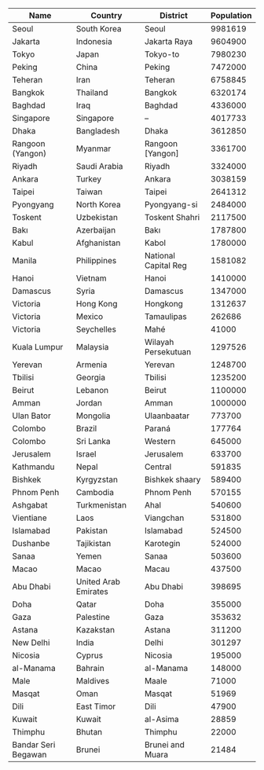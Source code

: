 | Name | Country | District | Population |
| --- | --- | --- | --- |
| Seoul | South Korea | Seoul | 9981619 |
| Jakarta | Indonesia | Jakarta Raya | 9604900 |
| Tokyo | Japan | Tokyo-to | 7980230 |
| Peking | China | Peking | 7472000 |
| Teheran | Iran | Teheran | 6758845 |
| Bangkok | Thailand | Bangkok | 6320174 |
| Baghdad | Iraq | Baghdad | 4336000 |
| Singapore | Singapore | – | 4017733 |
| Dhaka | Bangladesh | Dhaka | 3612850 |
| Rangoon (Yangon) | Myanmar | Rangoon [Yangon] | 3361700 |
| Riyadh | Saudi Arabia | Riyadh | 3324000 |
| Ankara | Turkey | Ankara | 3038159 |
| Taipei | Taiwan | Taipei | 2641312 |
| Pyongyang | North Korea | Pyongyang-si | 2484000 |
| Toskent | Uzbekistan | Toskent Shahri | 2117500 |
| Bakı | Azerbaijan | Bakı | 1787800 |
| Kabul | Afghanistan | Kabol | 1780000 |
| Manila | Philippines | National Capital Reg | 1581082 |
| Hanoi | Vietnam | Hanoi | 1410000 |
| Damascus | Syria | Damascus | 1347000 |
| Victoria | Hong Kong | Hongkong | 1312637 |
| Victoria | Mexico | Tamaulipas | 262686 |
| Victoria | Seychelles | Mahé | 41000 |
| Kuala Lumpur | Malaysia | Wilayah Persekutuan | 1297526 |
| Yerevan | Armenia | Yerevan | 1248700 |
| Tbilisi | Georgia | Tbilisi | 1235200 |
| Beirut | Lebanon | Beirut | 1100000 |
| Amman | Jordan | Amman | 1000000 |
| Ulan Bator | Mongolia | Ulaanbaatar | 773700 |
| Colombo | Brazil | Paraná | 177764 |
| Colombo | Sri Lanka | Western | 645000 |
| Jerusalem | Israel | Jerusalem | 633700 |
| Kathmandu | Nepal | Central | 591835 |
| Bishkek | Kyrgyzstan | Bishkek shaary | 589400 |
| Phnom Penh | Cambodia | Phnom Penh | 570155 |
| Ashgabat | Turkmenistan | Ahal | 540600 |
| Vientiane | Laos | Viangchan | 531800 |
| Islamabad | Pakistan | Islamabad | 524500 |
| Dushanbe | Tajikistan | Karotegin | 524000 |
| Sanaa | Yemen | Sanaa | 503600 |
| Macao | Macao | Macau | 437500 |
| Abu Dhabi | United Arab Emirates | Abu Dhabi | 398695 |
| Doha | Qatar | Doha | 355000 |
| Gaza | Palestine | Gaza | 353632 |
| Astana | Kazakstan | Astana | 311200 |
| New Delhi | India | Delhi | 301297 |
| Nicosia | Cyprus | Nicosia | 195000 |
| al-Manama | Bahrain | al-Manama | 148000 |
| Male | Maldives | Maale | 71000 |
| Masqat | Oman | Masqat | 51969 |
| Dili | East Timor | Dili | 47900 |
| Kuwait | Kuwait | al-Asima | 28859 |
| Thimphu | Bhutan | Thimphu | 22000 |
| Bandar Seri Begawan | Brunei | Brunei and Muara | 21484 |
